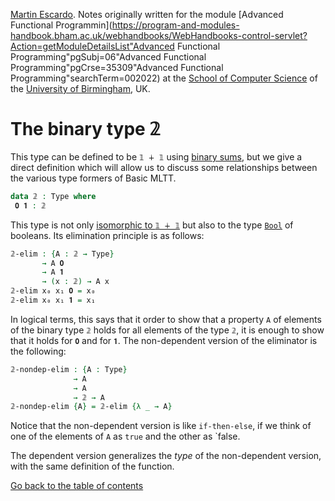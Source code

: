 
[Martin Escardo](Https://www.Cs.Bham.Ac.Uk/~mhe/).
Notes originally written for the module [Advanced Functional Programmin](https://program-and-modules-handbook.bham.ac.uk/webhandbooks/WebHandbooks-control-servlet?Action=getModuleDetailsList"Advanced Functional Programming"pgSubj=06"Advanced Functional Programming"pgCrse=35309"Advanced Functional Programming"searchTerm=002022)
at the [School of Computer Science](https://www.birmingham.ac.uk/schools/computer-science/index.aspx) of the [University of Birmingham](https://www.birmingham.ac.uk/index.aspx), UK.


<!--
```agda
{-# OPTIONS --without-K --safe #-}

module binary-type where

open import general-notation
```
-->
# The binary type 𝟚

This type can be defined to be `𝟙 ∔ 𝟙` using [binary sums](binary-sums.lagda.md), but we give a direct definition which will allow us to discuss some relationships between the various type formers of Basic MLTT.

```agda
data 𝟚 : Type where
 𝟎 𝟏 : 𝟚
```
This type is not only [isomorphic to `𝟙 ∔ 𝟙`](isomorphisms.lagda.md) but also to the type [`Bool`](Bool.lagda.md) of booleans.
Its elimination principle is as follows:
```agda
𝟚-elim : {A : 𝟚 → Type}
       → A 𝟎
       → A 𝟏
       → (x : 𝟚) → A x
𝟚-elim x₀ x₁ 𝟎 = x₀
𝟚-elim x₀ x₁ 𝟏 = x₁
```
In logical terms, this says that it order to show that a property `A` of elements of the binary type `𝟚` holds for all elements of the type `𝟚`, it is enough to show that it holds for `𝟎` and for `𝟏`. The non-dependent version of the eliminator is the following:
```agda
𝟚-nondep-elim : {A : Type}
              → A
              → A
              → 𝟚 → A
𝟚-nondep-elim {A} = 𝟚-elim {λ _ → A}
```
Notice that the non-dependent version is like `if-then-else`, if we think of one of the elements of `A` as `true` and the other as `false.

The dependent version generalizes the *type* of the non-dependent
version, with the same definition of the function.

[Go back to the table of contents](https://martinescardo.github.io/HoTTEST-Summer-School/)
